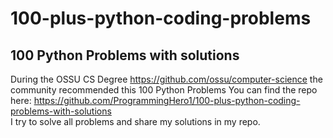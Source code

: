 # 100-plus-python-coding-problems
## 100 Python Problems with solutions <br>
During the OSSU CS Degree https://github.com/ossu/computer-science 
the community recommended this 100 Python Problems
You can find the repo here: https://github.com/ProgrammingHero1/100-plus-python-coding-problems-with-solutions <br>
I try to solve all problems and share my solutions in my repo.
